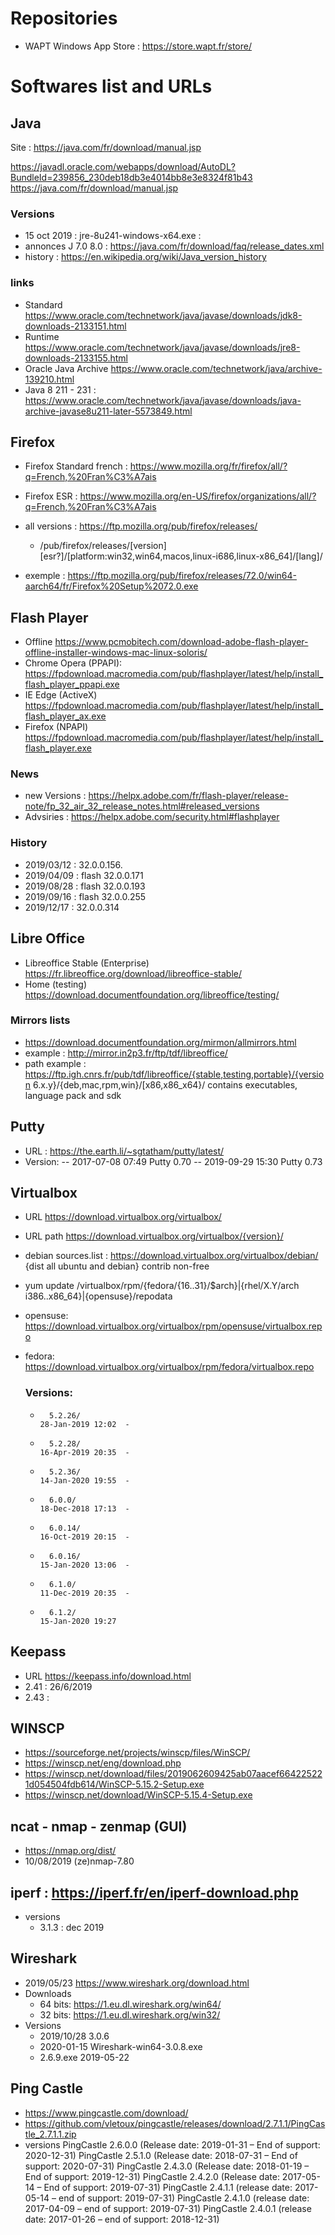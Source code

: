 
# Repositories

- WAPT Windows App Store : https://store.wapt.fr/store/

# Softwares list and URLs

## Java 
Site : https://java.com/fr/download/manual.jsp

https://javadl.oracle.com/webapps/download/AutoDL?BundleId=239856_230deb18db3e4014bb8e3e8324f81b43
https://java.com/fr/download/manual.jsp
### Versions
 - 15 oct 2019 : jre-8u241-windows-x64.exe : 
 - annonces J 7.0 8.0 : https://java.com/fr/download/faq/release_dates.xml
 - history : https://en.wikipedia.org/wiki/Java_version_history
### links 
 - Standard https://www.oracle.com/technetwork/java/javase/downloads/jdk8-downloads-2133151.html
 - Runtime https://www.oracle.com/technetwork/java/javase/downloads/jre8-downloads-2133155.html
 - Oracle Java Archive https://www.oracle.com/technetwork/java/archive-139210.html
 - Java 8 211 - 231 : https://www.oracle.com/technetwork/java/javase/downloads/java-archive-javase8u211-later-5573849.html
## Firefox
- Firefox Standard french : https://www.mozilla.org/fr/firefox/all/?q=French,%20Fran%C3%A7ais

 - Firefox ESR : https://www.mozilla.org/en-US/firefox/organizations/all/?q=French,%20Fran%C3%A7ais

 - all versions : https://ftp.mozilla.org/pub/firefox/releases/
	- /pub/firefox/releases/[version][esr?]/[platform:win32,win64,macos,linux-i686,linux-x86_64]/[lang]/
  - exemple : https://ftp.mozilla.org/pub/firefox/releases/72.0/win64-aarch64/fr/Firefox%20Setup%2072.0.exe
  
 ## Flash Player
  - Offline https://www.pcmobitech.com/download-adobe-flash-player-offline-installer-windows-mac-linux-soloris/
  - Chrome Opera (PPAPI): https://fpdownload.macromedia.com/pub/flashplayer/latest/help/install_flash_player_ppapi.exe
  - IE Edge (ActiveX) https://fpdownload.macromedia.com/pub/flashplayer/latest/help/install_flash_player_ax.exe
  - Firefox (NPAPI) https://fpdownload.macromedia.com/pub/flashplayer/latest/help/install_flash_player.exe
  
  ### News 
   - new Versions : https://helpx.adobe.com/fr/flash-player/release-note/fp_32_air_32_release_notes.html#released_versions
   - Advsiries : https://helpx.adobe.com/security.html#flashplayer
  ### History  
   - 2019/03/12 : 32.0.0.156. 
   - 2019/04/09 : flash 32.0.0.171
   - 2019/08/28 : flash 32.0.0.193
   - 2019/09/16 : flash 32.0.0.255
   - 2019/12/17 : 32.0.0.314
   
## Libre Office

 - Libreoffice Stable (Enterprise) https://fr.libreoffice.org/download/libreoffice-stable/
 - Home (testing) https://download.documentfoundation.org/libreoffice/testing/

### Mirrors lists
 - https://download.documentfoundation.org/mirmon/allmirrors.html
 - example : http://mirror.in2p3.fr/ftp/tdf/libreoffice/
 - path example : https://ftp.igh.cnrs.fr/pub/tdf/libreoffice/{stable,testing,portable}/{version 6.x.y}/{deb,mac,rpm,win}/[x86,x86_x64}/ contains executables, language pack and sdk
 
## Putty
- URL : https://the.earth.li/~sgtatham/putty/latest/
- Version:
  -- 	2017-07-08 07:49 	Putty 0.70
  -- 	2019-09-29 15:30 	Putty 0.73

## Virtualbox
- URL https://download.virtualbox.org/virtualbox/
- URL path  https://download.virtualbox.org/virtualbox/{version}/
- debian sources.list : https://download.virtualbox.org/virtualbox/debian/ {dist all ubuntu and debian} contrib non-free 
- yum update /virtualbox/rpm/{fedora/{16..31}/$arch}|{rhel/X.Y/arch i386..x86_64}|{opensuse}/repodata
- opensuse: https://download.virtualbox.org/virtualbox/rpm/opensuse/virtualbox.repo
- fedora: https://download.virtualbox.org/virtualbox/rpm/fedora/virtualbox.repo

  ### Versions:
  -       5.2.26/                                                                28-Jan-2019 12:02  -
  -       5.2.28/                                                                16-Apr-2019 20:35  -
  -       5.2.36/                                                                14-Jan-2020 19:55  -
  -       6.0.0/                                                                 18-Dec-2018 17:13  -
  -       6.0.14/                                                                16-Oct-2019 20:15  -
  -       6.0.16/                                                                15-Jan-2020 13:06  -
  -       6.1.0/                                                                 11-Dec-2019 20:35  -
  -       6.1.2/                                                                 15-Jan-2020 19:27
  
## Keepass 
 - URL https://keepass.info/download.html
 - 2.41 : 26/6/2019
 - 2.43 : 
 
## WINSCP
  - https://sourceforge.net/projects/winscp/files/WinSCP/
  - https://winscp.net/eng/download.php
  - https://winscp.net/download/files/2019062609425ab07aacef664225221d054504fdb614/WinSCP-5.15.2-Setup.exe
  - https://winscp.net/download/WinSCP-5.15.4-Setup.exe
  
## ncat - nmap - zenmap (GUI)
   - https://nmap.org/dist/
   - 10/08/2019 (ze)nmap-7.80 
 
## iperf : https://iperf.fr/en/iperf-download.php
 - versions
   - 3.1.3 : dec 2019
   
## Wireshark
  - 2019/05/23 https://www.wireshark.org/download.html
  - Downloads 
     - 64 bits: https://1.eu.dl.wireshark.org/win64/
     - 32 bits: https://1.eu.dl.wireshark.org/win32/
   - Versions 
     - 2019/10/28 3.0.6 
     - 2020-01-15 Wireshark-win64-3.0.8.exe	
     - 2.6.9.exe	2019-05-22

## Ping Castle
  - https://www.pingcastle.com/download/
  - https://github.com/vletoux/pingcastle/releases/download/2.7.1.1/PingCastle_2.7.1.1.zip
  - versions
    PingCastle 2.6.0.0 (Release date: 2019-01-31 – End of support: 2020-12-31)
    PingCastle 2.5.1.0 (Release date: 2018-07-31 – End of support: 2020-07-31)
    PingCastle 2.4.3.0 (Release date: 2018-01-19 – End of support: 2019-12-31)
    PingCastle 2.4.2.0 (Release date: 2017-05-14 – End of support: 2019-07-31)
    PingCastle 2.4.1.1 (release date: 2017-05-14 – end of support: 2019-07-31)
    PingCastle 2.4.1.0 (release date: 2017-04-09 – end of support: 2019-07-31)
    PingCastle 2.4.0.1 (release date: 2017-01-26 – end of support: 2018-12-31)
